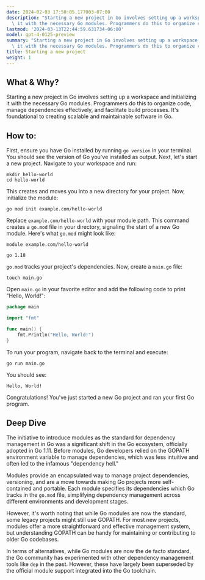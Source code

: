 ```yaml
---
date: 2024-02-03 17:50:05.177003-07:00
description: "Starting a new project in Go involves setting up a workspace and initializing\
  \ it with the necessary Go modules. Programmers do this to organize code,\u2026"
lastmod: '2024-03-13T22:44:59.631734-06:00'
model: gpt-4-0125-preview
summary: "Starting a new project in Go involves setting up a workspace and initializing\
  \ it with the necessary Go modules. Programmers do this to organize code,\u2026"
title: Starting a new project
weight: 1
---
```


## What & Why?

Starting a new project in Go involves setting up a workspace and initializing it with the necessary Go modules. Programmers do this to organize code, manage dependencies effectively, and facilitate build processes. It's foundational to creating scalable and maintainable software in Go.

## How to:

First, ensure you have Go installed by running `go version` in your terminal. You should see the version of Go you've installed as output. Next, let's start a new project. Navigate to your workspace and run:

```shell
mkdir hello-world
cd hello-world
```

This creates and moves you into a new directory for your project. Now, initialize the module:

```shell
go mod init example.com/hello-world
```

Replace `example.com/hello-world` with your module path. This command creates a `go.mod` file in your directory, signaling the start of a new Go module. Here's what `go.mod` might look like:

```plaintext
module example.com/hello-world

go 1.18
```

`go.mod` tracks your project's dependencies. Now, create a `main.go` file:

```shell
touch main.go
```

Open `main.go` in your favorite editor and add the following code to print "Hello, World!":

```go
package main

import "fmt"

func main() {
    fmt.Println("Hello, World!")
}
```

To run your program, navigate back to the terminal and execute:

```shell
go run main.go
```

You should see:

```plaintext
Hello, World!
```

Congratulations! You've just started a new Go project and ran your first Go program.

## Deep Dive

The initiative to introduce modules as the standard for dependency management in Go was a significant shift in the Go ecosystem, officially adopted in Go 1.11. Before modules, Go developers relied on the GOPATH environment variable to manage dependencies, which was less intuitive and often led to the infamous "dependency hell."

Modules provide an encapsulated way to manage project dependencies, versioning, and are a move towards making Go projects more self-contained and portable. Each module specifies its dependencies which Go tracks in the `go.mod` file, simplifying dependency management across different environments and development stages.

However, it's worth noting that while Go modules are now the standard, some legacy projects might still use GOPATH. For most new projects, modules offer a more straightforward and effective management system, but understanding GOPATH can be handy for maintaining or contributing to older Go codebases.

In terms of alternatives, while Go modules are now the de facto standard, the Go community has experimented with other dependency management tools like `dep` in the past. However, these have largely been superseded by the official module support integrated into the Go toolchain.
